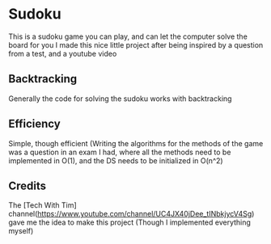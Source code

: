 # Sudoku
This is a sudoku game you can play, and can let the computer solve the board for you
I made this nice little project after being inspired by a question from a test, and a youtube video

## Backtracking
Generally the code for solving the sudoku works with backtracking

## Efficiency
Simple, though efficient (Writing the algorithms for the methods of the game was a question in 
an exam I had, where all the methods need to be implemented in O(1), and the DS needs to be
initialized in O(n^2)

## Credits
The [Tech With Tim] channel(https://www.youtube.com/channel/UC4JX40jDee_tINbkjycV4Sg) gave me the idea to make this project (Though I implemented everything myself)
